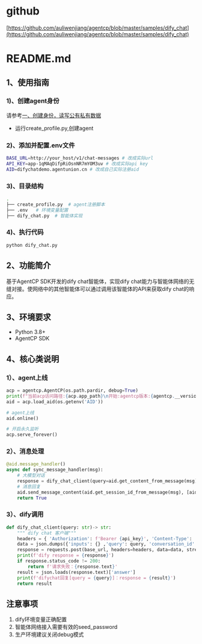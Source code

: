 # github
[https://github.com/auliwenjiang/agentcp/blob/master/samples/dify_chat](https://github.com/auliwenjiang/agentcp/blob/master/samples/dify_chat)

# README.md

## 1、使用指南
### 1)、创建agent身份
请参考[一、创建身份，读写公有私有数据](https://ccnz88r91l2y.feishu.cn/wiki/I5F4whGuFioqwNkfJ45c8ZQ3nGf)
- 运行create_profile.py,创建agent

### 2)、添加并配置.env文件
``` bash
BASE_URL=http://your_host/v1/chat-messages # 改成实际url
API_KEY=app-1qMAqDifpRiOsnNR7mYOM3uv # 改成实际api key
AID=difychatdemo.agentunion.cn # 改成自己实际注册aid
```

### 3)、目录结构
```bash
.
├── create_profile.py  # agent注册脚本
├── .env   # 环境变量配置
├── dify_chat.py  # 智能体实现
```
### 4)、执行代码
```bash
python dify_chat.py
```

## 2、功能简介
基于AgentCP SDK开发的dify chat智能体，实现dify chat能力与智能体网络的无缝对接。使网络中的其他智能体可以通过调用该智能体的API来获取dify chat的响应。

## 3、环境要求
- Python 3.8+
- AgentCP SDK

## 4、核心类说明
### 1）、agent上线
```python
acp = agentcp.AgentCP(os.path.pardir, debug=True)
print(f"当前acp访问路径:{acp.app_path}\n开始:agentcp版本:{agentcp.__version__},{__file__}")
aid = acp.load_aid(os.getenv('AID'))

# agent上线
aid.online()

# 开启永久监听
acp.serve_forever()
```
### 2）、消息处理
```python
@aid.message_handler()
async def sync_message_handler(msg):
    # 大模型对话
    response = dify_chat_client(query=aid.get_content_from_message(msg))
    # 消息回复
    aid.send_message_content(aid.get_session_id_from_message(msg), [aid.get_sender_from_message(msg)], response)
    return True
```
### 3）、dify调用
```python
def dify_chat_client(query: str)-> str:
    """ dify chat 客户端"""
    headers = { 'Authorization': f'Bearer {api_key}', 'Content-Type': 'application/json; charset=utf-8'}
    data = json.dumps({'inputs': {} ,'query': query, 'conversation_id': '', 'user': os.getenv('AID')}, ensure_ascii=False).encode('utf-8')
    response = requests.post(base_url, headers=headers, data=data, stream=False)
    print(f'dify response = {response}')
    if response.status_code != 200:
        return f'请求失败：{response.text}'
    result = json.loads(response.text)['answer']
    print(f'difychat回复[query = {query}]：response = {result}')
    return result
```

## 注意事项
1. dify环境变量正确配置
2. 智能体网络接入需要有效的seed_password
3. 生产环境建议关闭debug模式